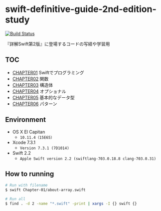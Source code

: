 # swift-definitive-guide-2nd-edition-study

[![Build Status](https://travis-ci.org/raimon49/swift-definitive-guide-2nd-edition-study.svg?branch=master)](https://travis-ci.org/raimon49/swift-definitive-guide-2nd-edition-study)

『詳解Swift第2版』に登場するコードの写経や学習用

## TOC

* [CHAPTER01](Chapter-01) Swiftでプログラミング
* [CHAPTER02](Chapter-02) 関数
* [CHAPTER03](Chapter-03) 構造体
* [CHAPTER04](Chapter-04) オプショナル
* [CHAPTER05](Chapter-05) 基本的なデータ型
* [CHAPTER06](Chapter-06) パターン
<!-- 
* CHAPTER07 演算子
* CHAPTER08 クラスと継承
* CHAPTER09 メモリ管理
* CHAPTER10 プロトコル
* CHAPTER11 拡張
* CHAPTER12 エラー処理
* CHAPTER13 クロージャ
* CHAPTER14 ジェネリクス
* CHAPTER15 C/Objective-Cとのデータ受け渡し
* CHAPTER16 Objective-Cとの連携
 -->

## Environment

* OS X El Capitan
    * `10.11.4（15E65）`
* Xcode 7.3.1
    * `Version 7.3.1 (7D1014)`
* Swift 2.2
    * `Apple Swift version 2.2 (swiftlang-703.0.18.8 clang-703.0.31)`

## How to running

```sh
# Run with filename
$ swift Chapter-01/about-array.swift

# Run all
$ find . -d 2 -name "*.swift" -print | xargs -I {} swift {}
```
